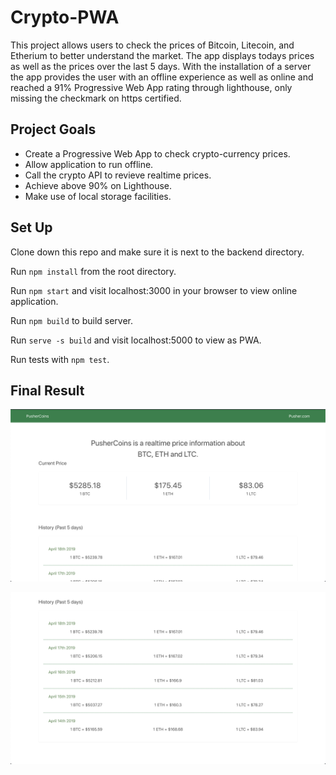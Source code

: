 # Crypto-PWA

This project allows users to check the prices of Bitcoin, Litecoin, and Etherium to better understand the market. The app displays todays prices as well as the prices over the last 5 days. With the installation of a server the app provides the user with an offline experience as well as online and reached a 91% Progressive Web App rating through lighthouse, only missing the checkmark on https certified. 

## Project Goals

* Create a Progressive Web App to check crypto-currency prices.
* Allow application to run offline.
* Call the crypto API to revieve realtime prices.
* Achieve above 90% on Lighthouse.
* Make use of local storage facilities.

## Set Up

Clone down this repo and make sure it is next to the backend directory.

Run `npm install` from the root directory.

Run `npm start` and visit localhost:3000 in your browser to view online application.

Run `npm build` to build server.

Run `serve -s build` and visit localhost:5000 to view as PWA.

Run tests with `npm test`.

## Final Result

![alt tag](https://github.com/benjaminhayek/Crypto-PWA/blob/master/src/Utils/home.png "Screen-shot of App")

![alt tag](https://github.com/benjaminhayek/Crypto-PWA/blob/master/src/Utils/bottom.png "Screen-shot of App")
